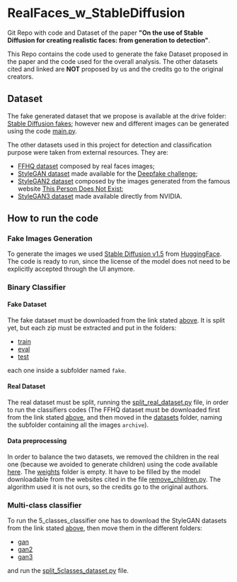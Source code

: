 # RealFaces_w_StableDiffusion
Git Repo with code and Dataset of the paper **"On the use of Stable Diffusion for creating realistic faces: from generation to detection"**.

This Repo contains the code used to generate the fake Dataset proposed in the paper and the code used for the overall analysis. The other datasets cited and linked are **NOT** proposed by us and the credits go to the original creators.

## Dataset

The fake generated dataset that we propose is available at the drive folder: [Stable Diffusion fakes](https://drive.google.com/drive/folders/10-n9jY3USb5O_2bh4yUpo1IRPWxe1RIA); however new and different images can be generated using the code [main.py](main.py).

The other datasets used in this project for detection and classification purpose were taken from external resources. They are:
* [FFHQ dataset](https://www.kaggle.com/datasets/arnaud58/flickrfaceshq-dataset-ffhq) composed by real faces images;
* [StyleGAN dataset](https://iplab.dmi.unict.it/deepfakechallenge/training/1-STYLEGAN.zip) made available for the [Deepfake challenge](https://iplab.dmi.unict.it/deepfakechallenge/#[object%20Object]);
* [StyleGAN2 dataset](https://www.kaggle.com/datasets/bwandowando/all-these-people-dont-exist) composed by the images generated from the famous website [This Person Does Not Exist](https://thispersondoesnotexist.com/);
* [StyleGAN3 dataset](https://nvlabs-fi-cdn.nvidia.com/stylegan3/images/) made available directly from NVIDIA.

## How to run the code
### Fake Images Generation
To generate the images we used [Stable Diffusion v1.5](https://huggingface.co/runwayml/stable-diffusion-v1-5) from [HuggingFace](https://huggingface.co/). The code is ready to run, since the license of the model does not need to be explicitly accepted through the UI anymore.

### Binary Classifier
#### Fake Dataset
The fake dataset must be downloaded from the link stated [above](#dataset). It is split yet, but each zip must be extracted and put in the folders:
* [train](./datasets/png_images/train)
* [eval](./datasets/png_images/eval)
* [test](./datasets/png_images/test)

each one inside a subfolder named `fake`.

#### Real Dataset
The real dataset must be split, running the [split_real_dataset.py](split_real_dataset.py) file, in order to run the classifiers codes (The FFHQ dataset must be downloaded first from the link stated [above](#dataset), and then moved in the [datasets](datasets) folder, naming the subfolder containing all the images `archive`).

#### Data preprocessing
In order to balance the two datasets, we removed the children in the real one (because we avoided to generate children) using the code available [here](https://www.thepythoncode.com/article/predict-age-using-opencv/).
The [weights](weights) folder is empty. It have to be filled by the model downloadable from the websites cited in the file [remove_children.py](remove_children.py). The algorithm used it is not ours, so the credits go to the original authors.

### Multi-class classifier
To run the 5_classes_classifier one has to download the StyleGAN datasets from the link stated [above](#dataset), then move them in the different folders:
* [gan](datasets/gan)
* [gan2](datasets/gan2)
* [gan3](datasets/gan3)
 
and run the [split_5classes_dataset.py](split_5classes_dataset.py) file.
